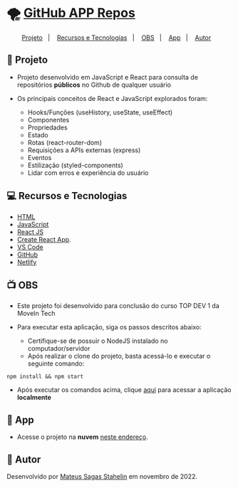 # 🌪️ [GitHub APP Repos](https://gitapprepos.netlify.app/)

<p align="center">
  <a href="#-projeto">Projeto</a>&nbsp;&nbsp;&nbsp;|&nbsp;&nbsp;&nbsp;
  <a href="#-recursos-e-tecnologias">Recursos e Tecnologias</a>&nbsp;&nbsp;&nbsp;|&nbsp;&nbsp;&nbsp;
  <a href="#-obs">OBS</a>&nbsp;&nbsp;&nbsp;|&nbsp;&nbsp;&nbsp;
  <a href="#-app">App</a>&nbsp;&nbsp;&nbsp;|&nbsp;&nbsp;&nbsp;
  <a href="#-autor">Autor</a>&nbsp;&nbsp;&nbsp;
</p>

## 📜 Projeto

- Projeto desenvolvido em JavaScript e React para consulta de repositórios **públicos** no Github de qualquer usuário

- Os principais conceitos de React e JavaScript explorados foram:
  - Hooks/Funções (useHistory, useState, useEffect)
  - Componentes
  - Propriedades
  - Estado
  - Rotas (react-router-dom)
  - Requisições a APIs externas (express)
  - Eventos
  - Estilização (styled-components)
  - Lidar com erros e experiência do usuário

## 💻 Recursos e Tecnologias

- [HTML](https://www.learn-html.org/)
- [JavaScript](https://www.javascript.com/)
- [React JS](https://reactjs.org/)
- [Create React App](https://github.com/facebook/create-react-app).
- [VS Code](https://code.visualstudio.com/)
- [GitHub](https://github.com/)
- [Netlify](https://www.netlify.com)

## 📺 OBS

- Este projeto foi desenvolvido para conclusão do curso TOP DEV 1 da MoveIn Tech

- Para executar esta aplicação, siga os passos descritos abaixo:
  - Certifique-se de possuir o NodeJS instalado no computador/servidor
  - Após realizar o clone do projeto, basta acessá-lo e executar o seguinte comando:

```
npm install && npm start
```

- Após executar os comandos acima, clique [aqui](http://localhost:3000) para acessar a aplicação **localmente**

## 📶 App

* Acesse o projeto na **nuvem** [neste endereço](https://gitapprepos.netlify.app/).

## 🦾 Autor

Desenvolvido por [Mateus Sagas Stahelin](https://www.linkedin.com/in/mateus-stahelin/) em novembro de 2022.